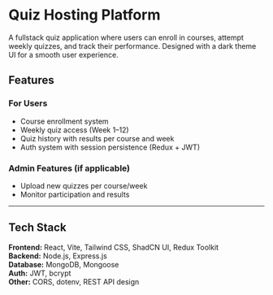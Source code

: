 # Quiz Hosting Platform

A fullstack quiz application where users can enroll in courses, attempt weekly quizzes, and track their performance. Designed with a dark theme UI for a smooth user experience.

## Features

### For Users
- Course enrollment system
- Weekly quiz access (Week 1–12)
- Quiz history with results per course and week
- Auth system with session persistence (Redux + JWT)

### Admin Features (if applicable)
- Upload new quizzes per course/week
- Monitor participation and results

---

## Tech Stack

**Frontend:** React, Vite, Tailwind CSS, ShadCN UI, Redux Toolkit  
**Backend:** Node.js, Express.js  
**Database:** MongoDB, Mongoose  
**Auth:** JWT, bcrypt  
**Other:** CORS, dotenv, REST API design

